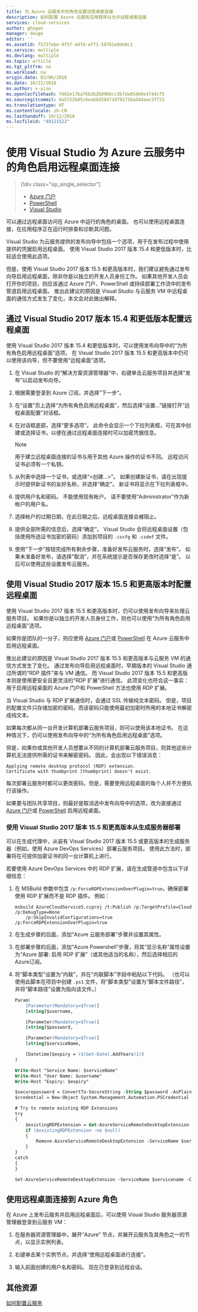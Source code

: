 ```yaml
---
title: 为 Azure 云服务中的角色设置远程桌面连接
description: 如何配置 Azure 云服务应用程序以允许远程桌面连接
services: cloud-services
author: ghogen
manager: douge
editor: ''
ms.assetid: f5727ebe-9f57-4d7d-aff1-58761e8de8c1
ms.service: multiple
ms.devlang: multiple
ms.topic: article
ms.tgt_pltfrm: na
ms.workload: na
origin.date: 03/06/2018
ms.date: 10/22/2018
ms.author: v-yiso
ms.openlocfilehash: fd92e17ba76b3b2b8966cc3bfda054b0e4744cf5
ms.sourcegitcommit: 8a5722b85c6eabbd28473d792716ad44aac3ff23
ms.translationtype: HT
ms.contentlocale: zh-CN
ms.lasthandoff: 10/12/2018
ms.locfileid: "49121522"
---
```

# <a name="enable-remote-desktop-connection-for-a-role-in-azure-cloud-services-using-visual-studio"></a>使用 Visual Studio 为 Azure 云服务中的角色启用远程桌面连接

> [!div class="op_single_selector"]
> * [Azure 门户](cloud-services-role-enable-remote-desktop-new-portal.md)
> * [PowerShell](cloud-services-role-enable-remote-desktop-powershell.md)
> * [Visual Studio](cloud-services-role-enable-remote-desktop-visual-studio.md)

可以通过远程桌面访问在 Azure 中运行的角色的桌面。 也可以使用远程桌面连接，在应用程序正在运行时排查和诊断其问题。

Visual Studio 为云服务提供的发布向导中包括一个选项，用于在发布过程中使用提供的凭据启用远程桌面。 使用 Visual Studio 2017 版本 15.4 和更低版本时，比较适合使用此选项。

但是，使用 Visual Studio 2017 版本 15.5 和更高版本时，我们建议避免通过发布向导启用远程桌面，除非你是以独立的开发人员身份工作。 如果其他开发人员会打开你的项目，则应该通过 Azure 门户、PowerShell 或持续部署工作流中的发布管道启用远程桌面。 推出此建议的原因是 Visual Studio 与云服务 VM 中远程桌面的通信方式发生了变化，本文会对此做出解释。

## <a name="configure-remote-desktop-through-visual-studio-2017-version-154-and-earlier"></a>通过 Visual Studio 2017 版本 15.4 和更低版本配置远程桌面

使用 Visual Studio 2017 版本 15.4 和更低版本时，可以使用发布向导中的“为所有角色启用远程桌面”选项。 在 Visual Studio 2017 版本 15.5 和更高版本中仍可以使用该向导，但不要使用“远程桌面”选项。

1. 在 Visual Studio 的“解决方案资源管理器”中，右键单击云服务项目并选择“发布”以启动发布向导。

2. 根据需要登录到 Azure 订阅，并选择“下一步”。

3. 在“设置”页上选择“为所有角色启用远程桌面”，然后选择“设置...”链接打开“远程桌面配置”对话框。

4. 在对话框底部，选择“更多选项”。 此命令会显示一个下拉列表框，可在其中创建或选择证书，以便在通过远程桌面连接时可以加密凭据信息。

   > [!Note]
   > 用于建立远程桌面连接的证书与用于其他 Azure 操作的证书不同。 远程访问证书必须有一个私钥。
   >
   >

5. 从列表中选择一个证书，或选择“&lt;创建...&gt;”。 如果创建新证书，请在出现提示时提供新证书的友好名称，并选择“确定”。 新证书将显示在下拉列表框中。

6. 提供用户名和密码。 不能使用现有帐户。 请不要使用“Administrator”作为新帐户的用户名。

7. 选择帐户的过期日期，在此日期之后，远程桌面连接会被阻止。

8. 提供全部所需的信息后，选择“确定”。 Visual Studio 会将远程桌面设置（包括使用所选证书加密的密码）添加到项目的 `.cscfg` 和 `.csdef` 文件。

9. 使用“下一步”按钮完成所有剩余步骤，准备好发布云服务时，选择“发布”。 如果未准备好发布，请选择“取消”，并在系统提示是否保存更改时选择“是”。 以后可以使用这些设置发布云服务。

## <a name="configure-remote-desktop-when-using-visual-studio-2017-version-155-and-later"></a>使用 Visual Studio 2017 版本 15.5 和更高版本时配置远程桌面

使用 Visual Studio 2017 版本 15.5 和更高版本时，仍可以使用发布向导来处理云服务项目。 如果你是以独立的开发人员身份工作，则也可以使用“为所有角色启用远程桌面”选项。

如果你是团队的一分子，则应使用 [Azure 门户](cloud-services-role-enable-remote-desktop-new-portal.md)或 [PowerShell](cloud-services-role-enable-remote-desktop-powershell.md) 在 Azure 云服务中启用远程桌面。

推出此建议的原因是 Visual Studio 2017 版本 15.5 和更高版本与云服务 VM 的通信方式发生了变化。 通过发布向导启用远程桌面时，早期版本的 Visual Studio 通过所谓的“RDP 插件”来与 VM 通信。 而 Visual Studio 2017 版本 15.5 和更高版本则是使用更安全且更灵活的“RDP 扩展”进行通信。 此项变化也符合这一事实：用于启用远程桌面的 Azure 门户和 PowerShell 方法也使用 RDP 扩展。

当 Visual Studio 与 RDP 扩展通信时，会通过 SSL 传输纯文本密码。 但是，项目的配置文件只存储加密的密码，而该密码只能使用最初加密时所用的本地证书解密成纯文本。

如果每次都从同一台开发计算机部署云服务项目，则可以使用该本地证书。 在这种情况下，仍可以使用发布向导中的“为所有角色启用远程桌面”选项。

但是，如果你或其他开发人员想要从不同的计算机部署云服务项目，则其他这些计算机无法提供所需的证书来解密密码。 因此，会出现以下错误消息：

```output
Applying remote desktop protocol (RDP) extension.
Certificate with thumbprint [thumbprint] doesn't exist.
```

每次部署云服务时都可以更改密码，但是，需要使用远程桌面的每个人并不方便执行该操作。

如果要与团队共享项目，则最好是取消选中发布向导中的选项，改为直接通过 [Azure 门户](cloud-services-role-enable-remote-desktop-new-portal.md)或 [PowerShell](cloud-services-role-enable-remote-desktop-powershell.md) 启用远程桌面。

### <a name="deploying-from-a-build-server-with-visual-studio-2017-version-155-and-later"></a>使用 Visual Studio 2017 版本 15.5 和更高版本从生成服务器部署

可以在生成代理中，从装有 Visual Studio 2017 版本 15.5 或更高版本的生成服务器（例如，使用 Azure DevOps Services）部署云服务项目。 使用此方法时，部署将在可提供加密证书的同一台计算机上进行。

若要使用 Azure DevOps Services 中的 RDP 扩展，请在生成管道中包含以下详细信息：

1. 在 MSBuild 参数中包含 `/p:ForceRDPExtensionOverPlugin=true`，确保部署使用 RDP 扩展而不是 RDP 插件。 例如：

    ```
    msbuild AzureCloudService5.ccproj /t:Publish /p:TargetProfile=Cloud /p:DebugType=None
        /p:SkipInvalidConfigurations=true /p:ForceRDPExtensionOverPlugin=true
    ```

1. 在生成步骤的后面，添加“Azure 云服务部署”步骤并设置其属性。

1. 在部署步骤的后面，添加“Azure Powershell”步骤，将其“显示名称”属性设置为“Azure 部署: 启用 RDP 扩展”（或其他适当的名称），然后选择相应的 Azure订阅。

1. 将“脚本类型”设置为“内联”，并在“内联脚本”字段中粘贴以下代码。 （也可以使用此脚本在项目中创建 `.ps1` 文件，将“脚本类型”设置为“脚本文件路径”，并将“脚本路径”设置为指向该文件。）

    ```ps
    Param(
        [Parameter(Mandatory=$True)]
        [string]$username,

        [Parameter(Mandatory=$True)]
        [string]$password,

        [Parameter(Mandatory=$True)]
        [string]$serviceName,

        [Datetime]$expiry = ($(Get-Date).AddYears(1))
    )

    Write-Host "Service Name: $serviceName"
    Write-Host "User Name: $username"
    Write-Host "Expiry: $expiry"

    $securepassword = ConvertTo-SecureString -String $password -AsPlainText -Force
    $credential = New-Object System.Management.Automation.PSCredential $username,$securepassword

    # Try to remote existing RDP Extensions
    try
    {
        $existingRDPExtension = Get-AzureServiceRemoteDesktopExtension -ServiceName $servicename
        if ($existingRDPExtension -ne $null)
        {
            Remove-AzureServiceRemoteDesktopExtension -ServiceName $servicename -UninstallConfiguration
        }
    }
    catch
    {
    }

    Set-AzureServiceRemoteDesktopExtension -ServiceName $servicename -Credential $credential -Expiration $expiry -Verbose
    ```

## <a name="connect-to-an-azure-role-by-using-remote-desktop"></a>使用远程桌面连接到 Azure 角色

在 Azure 上发布云服务并启用远程桌面后，可以使用 Visual Studio 服务器资源管理器登录到云服务 VM：

1. 在服务器资源管理器中，展开“Azure”  节点，并展开云服务及其角色之一的节点，以显示实例列表。

2. 右键单击某个实例节点，并选择“使用远程桌面进行连接”。

3. 输入前面创建的用户名和密码。 现在已登录到远程会话。

## <a name="additional-resources"></a>其他资源

[如何配置云服务](cloud-services-how-to-configure-portal.md)